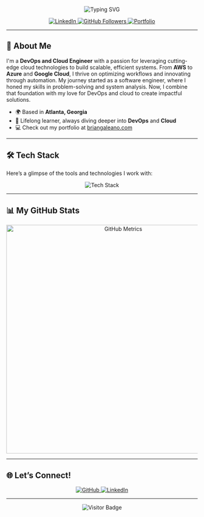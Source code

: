<p align="center">
  <img src="https://readme-typing-svg.herokuapp.com?font=Fira+Code&size=30&pause=1000&color=00C4FF¢er=true&vCenter=true&width=600&lines=Hey+there!+I'm+Brian+Galeano;DevOps+%26+Cloud+Engineer" alt="Typing SVG" />
</p>

<p align="center">
  <a href="https://www.linkedin.com/in/briangaleano/" target="_blank">
    <img src="https://img.shields.io/badge/LinkedIn-0A66C2?style=flat-square&logo=linkedin&logoColor=white" alt="LinkedIn" />
  </a>
  <a href="https://www.github.com/bgcodehub" target="_blank">
    <img src="https://img.shields.io/github/followers/bgcodehub?logo=github&style=flat-square&color=00C4FF&labelColor=1A1A1A" alt="GitHub Followers" />
  </a>
  <a href="http://briangaleano.com" target="_blank">
    <img src="https://img.shields.io/badge/Portfolio-FF6F61?style=flat-square&logo=web&logoColor=white" alt="Portfolio" />
  </a>
</p>

---

## 🚀 About Me

I'm a **DevOps and Cloud Engineer** with a passion for leveraging cutting-edge cloud technologies to build scalable, efficient systems. From **AWS** to **Azure** and **Google Cloud**, I thrive on optimizing workflows and innovating through automation. My journey started as a software engineer, where I honed my skills in problem-solving and system analysis. Now, I combine that foundation with my love for DevOps and cloud to create impactful solutions.

- 🌍 Based in **Atlanta, Georgia**  
- 🧠 Lifelong learner, always diving deeper into **DevOps** and **Cloud**  
- 💻 Check out my portfolio at [briangaleano.com](http://briangaleano.com)

---

## 🛠️ Tech Stack

Here’s a glimpse of the tools and technologies I work with:

<p align="center">
  <img src="https://skillicons.dev/icons?i=aws,azure,docker,kubernetes,bash,ansible,terraform,grafana,prometheus,jenkins,git,powershell" alt="Tech Stack" />
</p>

---

## 📊 My GitHub Stats

<p align="center">
  <img src="metrics.svg" alt="GitHub Metrics" width="600"/>
</p>

---

## 🌐 Let’s Connect!

<p align="center">
  <a href="https://www.github.com/bgcodehub" target="_blank">
    <img src="https://skillicons.dev/icons?i=github" alt="GitHub" />
  </a>
  <a href="https://www.linkedin.com/in/briangaleano/" target="_blank">
    <img src="https://skillicons.dev/icons?i=linkedin" alt="LinkedIn" />
  </a>
</p>

---

<p align="center">
  <img src="https://visitor-badge.laobi.icu/badge?page_id=bgcodehub.bgcodehub&left_color=gray&right_color=cyan" alt="Visitor Badge" />
</p>